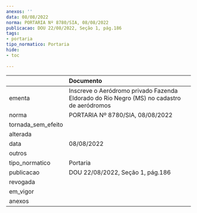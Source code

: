 ```yaml
---
anexos: ''
data: 08/08/2022
norma: PORTARIA Nº 8780/SIA, 08/08/2022
publicacao: DOU 22/08/2022, Seção 1, pág.186
tags:
- portaria
tipo_normatico: Portaria
hide: 
- toc 
 
---
```


|                    | Documento                                                                                 |
|:-------------------|:------------------------------------------------------------------------------------------|
| ementa             | Inscreve o Aeródromo privado Fazenda Eldorado do Rio Negro (MS) no cadastro de aeródromos |
| norma              | PORTARIA Nº 8780/SIA, 08/08/2022                                                          |
| tornada_sem_efeito |                                                                                           |
| alterada           |                                                                                           |
| data               | 08/08/2022                                                                                |
| outros             |                                                                                           |
| tipo_normatico     | Portaria                                                                                  |
| publicacao         | DOU 22/08/2022, Seção 1, pág.186                                                          |
| revogada           |                                                                                           |
| em_vigor           |                                                                                           |
| anexos             |                                                                                           |